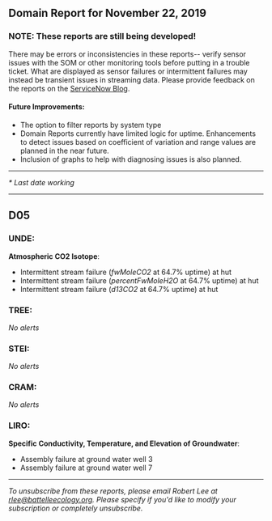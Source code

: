 ## Domain Report for November 22, 2019


### NOTE: These reports are still being developed!
There may be errors or inconsistencies in these reports-- verify sensor issues with the SOM or other monitoring tools before putting in a trouble ticket. What are displayed as sensor failures or intermittent failures may instead be transient issues in streaming data.
Please provide feedback on the reports on the [ServiceNow Blog](https://neon.service-now.com/community?id=community_blog&sys_id=9b4fbe8adbed734017ecf9041d9619be).

#### Future Improvements: 
 - The option to filter reports by system type 
 - Domain Reports currently have limited logic for uptime. Enhancements to detect issues based on coefficient of variation and range values are planned in the near future.
 - Inclusion of graphs to help with diagnosing issues is also planned.

***

_* Last date working_

***
## D05

### UNDE:

**Atmospheric CO2 Isotope**:
 - Intermittent stream failure (_fwMoleCO2_ at 64.7% uptime) at hut
 - Intermittent stream failure (_percentFwMoleH2O_ at 64.7% uptime) at hut
 - Intermittent stream failure (_d13CO2_ at 64.7% uptime) at hut

### TREE:

_No alerts_

### STEI:

_No alerts_

### CRAM:

_No alerts_

### LIRO:

**Specific Conductivity, Temperature, and Elevation of Groundwater**:
 - Assembly failure at ground water well 3
 - Assembly failure at ground water well 7

***

_To unsubscribe from these reports, please email Robert Lee at rlee@battelleecology.org. Please specify if you'd like to modify your subscription or completely unsubscribe._
